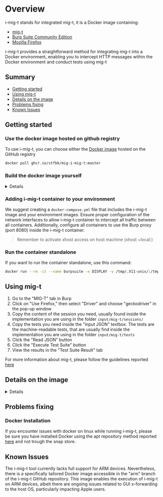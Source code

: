 # Overview

i-mig-t stands for integrated mig-t, it is a Docker image containing:

- [mig-t](https://github.com/stfbk/mig-t)
- [Burp Suite Community Edition](https://portswigger.net/burp/communitydownload)
- [Mozilla Firefox](https://www.mozilla.org/en-US/firefox/)

i-mig-t provides a straightforward method for integrating mig-t into a Docker environment, enabling you to intercept HTTP messages within the Docker environment and conduct tests using mig-t

## Summary

- [Getting started](#getting-started)
- [Using mig-t](#using-mig-t)
- [Details on the image](#details-on-the-image)
- [Problems fixing](#problems-fixing)
- [Known Issues](#known-issues)

## Getting started

### Use the docker image hosted on github registry

To use i-mig-t, you can choose either the [Docker image](https://github.com/stfbk/mig/pkgs/container/mig-i-mig-t) hosted on the GitHub registry

```bash
docker pull ghcr.io/stfbk/mig-i-mig-t:master
```

### Build the docker image yourself

<details>

To build the image you can use the following script

```bash
build.sh
```

or just

```bash
docker build -t i-mig-t .
```

</details>

### Adding i-mig-t container to your environment

We suggest creating a `docker-compose.yml` file that includes the i-mig-t image and your environment images. Ensure proper configuration of the network interfaces to allow i-mig-t container to intercept all traffic between all containers. Additionally, configure all containers to use the Burp proxy (port 8080) inside the i-mig-t container.

> Remember to activate xhost access on host machine (xhost +local:)

### Run the container standalone

If you want to run the container standalone, use this command:

```bash
docker run --rm -it --name burpsuite -e DISPLAY -v /tmp/.X11-unix/:/tmp/.X11-unix/ -v /etc/localtime:/etc/localtime:ro --volume="$HOME/.Xauthority:/root/.Xauthority:rw" --volume="/run/dbus/system_bus_socket:/run/dbus/system_bus_socket" proxy
```

## Using mig-t

1. Go to the "MIG-T" tab in Burp
2. Click on "Use Firefox," then select "Driver" and choose "geckodriver" in the pop-up window
3. Copy the content of the session you need, usually found inside the implementation you are using in the folder `input/mig-t/sessions/`
4. Copy the tests you need inside the "input JSON" textbox. The tests are the machine-readable tests, that are usually find inside the implementation you are using in the folder `input/mig-t/tests`
5. Click the "Read JSON" button
6. Click the "Execute Test Suite" button
7. View the results in the "Test Suite Result" tab

For more information about mig-t, please follow the guidelines reported [here](https://github.com/stfbk/mig-t/blob/main/README.md)

## Details on the image

<details>
This Docker architecture is designed to create a containerized environment for running Burp Suite Community Edition and MIG-t, along with the necessary dependencies to facilitate web application testing using Selenium with Firefox. Here's a description of the architecture:

**Base Image:**
The Docker image is based on Ubuntu 22.04, providing a stable and well-established Linux distribution as the foundation for the containerized environment.

**Package Installation:**
The Dockerfile begins by updating the package repository and installing various essential packages such as `wget`, `bzip2`, and Java Development Kit (JDK) components to support the execution of Burp Suite and other required software.

**Environment Configuration:**
The Docker image sets the `DISPLAY` environment variable, enabling graphical user interface (GUI) interactions within the container.

**Burp Suite Installation:**
The Dockerfile automates the installation of Burp Suite Community Edition by downloading the specified version from PortSwigger's CDN. It makes the necessary setup to place Burp Suite in the `/opt/BurpSuiteCommunity/` directory within the container.

**Selenium and Firefox Setup:**
The Docker image includes Selenium WebDriver support by downloading and configuring the GeckoDriver for Firefox. It also downloads and installs a specific version of the Firefox browser in the `/opt/` directory and creates a symbolic link to it in `/usr/bin/`.

**Cache Avoidance:**
A random data download from "<https://www.random.org/cgi-bin/randbyte?nbytes=10&format=h>" is included to prevent Docker from caching files that could change frequently.

**File Copying:**
The Docker image copies several configuration and application files into the container, including MIG-T a Java application JAR file (`mig-t-beta-jar-with-dependencies.jar`) and Burp Suite configuration files (`project-options.json` and `user-options.json`). These files are placed in the appropriate directories within the container.

**Container Start Command:**
The Docker image specifies the command to run when the container is started. It launches Burp Suite Community Edition with specific configuration files (`user-options.json` and `project-options.json`) using the command `./opt/BurpSuiteCommunity/BurpSuiteCommunity`.

Overall, this Docker architecture streamlines the setup of a containerized environment for web application security testing, combining Burp Suite with Firefox and Selenium WebDriver, making it a convenient and reproducible solution for security professionals and developers.

</details>

## Problems fixing

### Docker Installation

If you encounter issues with docker on linux while running i-mig-t, please be sure you have installed Docker using the apt repository method reported [here](https://docs.docker.com/engine/install/ubuntu/#install-using-the-repository) and not trough the snap store.

## Known Issues

The i-mig-t tool currently lacks full support for ARM devices. Nevertheless, there is a specifically tailored Docker image accessible in the "arm" branch of the i-mig-t GitHub repository. This image enables the execution of i-mig-t on ARM devices, albeit there are ongoing issues related to GUI x-forwarding to the host OS, particularly impacting Apple users.

